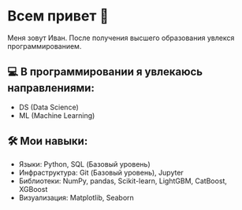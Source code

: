 # Всем привет 👋
  Меня зовут Иван. После получения высшего образования увлекся программированием.
## 💻 В программировании я увлекаюсь направлениями:
* DS (Data Science)
* ML (Machine Learning)
## 🛠️ Мои навыки:
* Языки: Python, SQL (Базовый уровень)
* Инфраструктура: Git (Базовый уровень), Jupyter
* Библиотеки: NumPy, pandas, Scikit-learn, LightGBM, CatBoost, XGBoost
* Визуализация: Matplotlib, Seaborn
